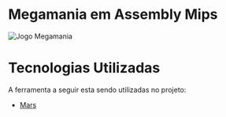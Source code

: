 # Megamania em Assembly Mips
![Jogo Megamania]([http://developer.r-project.org/Logo/Rlogo-5.png]https://www.vgscomcerveja.com.br/imgs/posts/toplist/02_jogos_infancia/megamania.jpg)

# Tecnologias Utilizadas
A ferramenta a seguir esta sendo utilizadas no projeto:
 - [Mars]([https://vitejs.dev/guide/](https://courses.missouristate.edu/KenVollmar/mars/download.htm))
